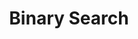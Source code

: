 ---
title: "Binary Search"
description: "All solutions leetcode Top Interview 150 Array & String Solutions"
pubDate: "2024"
# heroImage: "../img/post.jpeg"
---